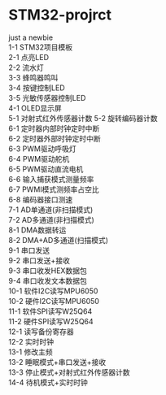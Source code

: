 # STM32-projrct  
just a newbie  
1-1	STM32项目模板  
2-1	点亮LED  
2-2	流水灯  
3-3	蜂鸣器鸣叫  
3-4	按键控制LED  
3-5	光敏传感器控制LED  
4-1	OLED显示屏  
5-1	对射式红外传感器计数
5-2	旋转编码器计数  
6-1	定时器内部时钟定时中断  
6-2	定时器外部时钟定时中断  
6-3	PWM驱动呼吸灯  
6-4	PWM驱动舵机  
6-5	PWM驱动直流电机  
6-6	输入捕获模式测量频率  
6-7	PWMI模式测频率占空比  
6-8	编码器接口测速  
7-1	AD单通道(非扫描模式)  
7-2	AD多通道(非扫描模式)  
8-1	DMA数据转运  
8-2	DMA+AD多通道(扫描模式)  
9-1	串口发送  
9-2	串口发送+接收  
9-3	串口收发HEX数据包  
9-4	串口收发文本数据包  
10-1	软件I2C读写MPU6050  
10-2	硬件I2C读写MPU6050  
11-1 软件SPI读写W25Q64  
11-2 硬件SPI读写W25Q64  
12-1 读写备份寄存器  
12-2 实时时钟  
13-1 修改主频  
13-2 睡眠模式+串口发送+接收  
13-3 停止模式+对射式红外传感器计数  
14-4 待机模式+实时时钟  
